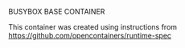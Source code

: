 
BUSYBOX BASE CONTAINER

This container was created using instructions from 
https://github.com/opencontainers/runtime-spec

